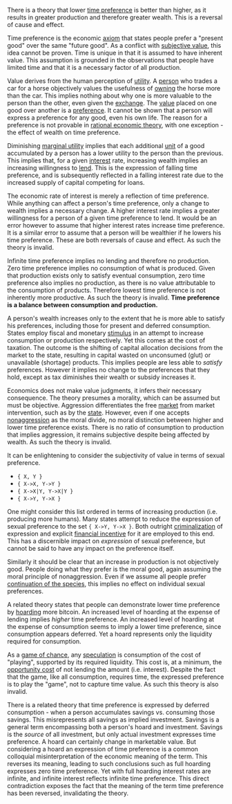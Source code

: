 There is a theory that lower [time preference](https://en.m.wikipedia.org/wiki/Time_preference) is better than higher, as it results in greater production and therefore greater wealth. This is a reversal of cause and effect.

Time preference is the economic [axiom](https://en.m.wikipedia.org/wiki/Axiom) that states people prefer a "present good" over the same "future good". As a conflict with [subjective value](https://en.m.wikipedia.org/wiki/Subjective_theory_of_value), this idea cannot be proven. Time is unique in that it is assumed to have inherent value. This assumption is grounded in the observations that people have limited time and that it is a necessary factor of all production.

Value derives from the human perception of [utility](Glossary#utility). A [person](Glossary#person) who trades a car for a horse objectively values the usefulness of [owning](Glossary#owner) the horse more than the car. This implies nothing about why one is more valuable to the person than the other, even given the [exchange](Glossary#exchange). The [value](Glossary#value) placed on one good over another is a [preference](https://en.wikipedia.org/wiki/Preference#Economics). It cannot be shown that a person will express a preference for any good, even his own life. The reason for a preference is not provable in [rational economic theory](https://en.wikipedia.org/wiki/Catallactics), with one exception - the effect of wealth on time preference.

Diminishing [marginal utility](https://en.m.wikipedia.org/wiki/Marginal_utility) implies that each additional [unit](Glossary#unit) of a good accumulated by a person has a lower utility to the person than the previous. This implies that, for a given [interest](Glossary#interest) rate, increasing wealth implies an increasing willingness to [lend](Glossary#lend). This is the expression of falling time preference, and is subsequently reflected in a falling interest rate due to the increased supply of capital competing for loans.

The economic rate of interest is merely a reflection of time preference. While anything can affect a person's time preference, only a change to wealth implies a necessary change. A higher interest rate implies a greater willingness for a person of a given time preference to lend. It would be an error however to assume that higher interest rates increase time preference. It is a similar error to assume that a person will be wealthier if he lowers his time preference. These are both reversals of cause and effect. As such the theory is invalid.

Infinite time preference implies no lending and therefore no production. Zero time preference implies no consumption of what is produced. Given that production exists only to satisfy eventual consumption, zero time preference also implies no production, as there is no value attributable to the consumption of products. Therefore lowest time preference is not inherently more productive. As such the theory is invalid. **Time preference is a balance between consumption and production.**

A person's wealth increases only to the extent that he is more able to satisfy his preferences, including those for present and deferred consumption. States employ fiscal and monetary [stimulus](https://en.m.wikipedia.org/wiki/Stimulus_(economics)) in an attempt to increase consumption or production respectively. Yet this comes at the cost of taxation. The outcome is the shifting of capital allocation decisions from the market to the state, resulting in capital wasted on unconsumed (glut) or unavailable (shortage) products. This implies people are less able to *satisfy* preferences. However it implies no change to the preferences that they hold, except as tax diminishes their wealth or subsidy increases it.

Economics does not make value judgments, it infers their necessary consequence. The theory presumes a morality, which can be assumed but must be objective. Aggression differentiates the free [market](Glossary#market) from market intervention, such as by the [state](Glossary#state). However, even if one accepts [nonaggression](https://en.m.wikipedia.org/wiki/Non-aggression_principle) as the moral divide, no moral distinction between higher and lower time preference exists. There is no ratio of consumption to production that implies aggression, it remains subjective despite being affected by wealth. As such the theory is invalid.

It can be enlightening to consider the subjectivity of value in terms of sexual preference.

* `{ X, Y }`
* `{ X->X, Y->Y }`
* `{ X->X|Y, Y->X|Y }`
* `{ X->Y, Y->X }`

One might consider this list ordered in terms of increasing production (i.e. producing more humans). Many states attempt to reduce the expression of sexual preference to the set `{ X->Y, Y->X }`. Both outright [criminalization](https://en.m.wikipedia.org/wiki/LGBT_rights_by_country_or_territory) of expression and explicit [financial incentive](https://en.m.wikipedia.org/wiki/Marriage_promotion) for it are employed to this end. This has a discernible impact on *expression* of sexual preference, but cannot be said to have any impact on the preference itself.

Similarly it should be clear that an increase in production is not objectively good. People doing what they prefer is the moral good, again assuming the moral principle of nonaggression. Even if we assume all people prefer [continuation of the species](https://futurism.com/in-order-to-ensure-human-survival-we-must-become-a-multi-planetary-species), this implies no effect on individual sexual preferences.

A related theory states that people can demonstrate lower time preference by [hoarding](Glossary#hoard) more bitcoin. An increased level of hoarding at the expense of lending implies *higher* time preference. An increased level of hoarding at the expense of consumption seems to imply a lower time preference, since consumption appears deferred. Yet a hoard represents only the liquidity required for consumption.

As a [game of chance](https://en.wikipedia.org/wiki/Game_of_chance), any [speculation](Glossary#speculation) is consumption of the cost of "playing", supported by its required liquidity. This cost is, at a minimum, the [opportunity cost](https://en.m.wikipedia.org/wiki/Opportunity_cost) of not lending the amount (i.e. interest). Despite the fact that the game, like all consumption, requires time, the expressed preference is to play the "game", not to capture time value. As such this theory is also invalid.

There is a related theory that time preference is expressed by deferred consumption - when a person accumulates savings vs. consuming those savings. This misrepresents all savings as implied investment. Savings is a general term encompassing both a person's hoard and investment. Savings is the *source* of all investment, but only actual investment expresses time preference. A hoard can certainly change in marketable value. But considering a hoard an expression of time preference is a common colloquial misinterpretation of the economic meaning of the term. This reverses its meaning, leading to such conclusions such as full hoarding expresses zero time preference. Yet with full hoarding interest rates are infinite, and infinite interest reflects infinite time preference. This direct contradiction exposes the fact that the meaning of the term time preference has been reversed, invalidating the theory.